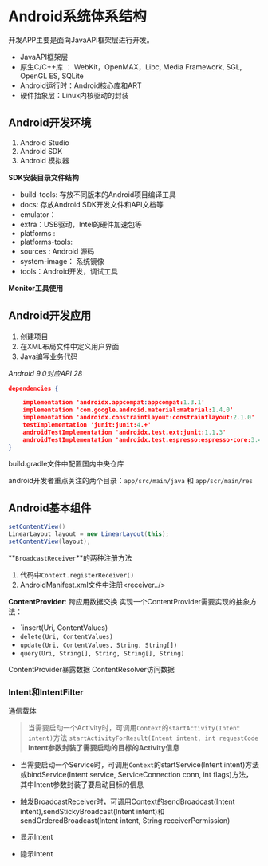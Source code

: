 # Android系统体系结构

开发APP主要是面向JavaAPI框架层进行开发。

* JavaAPI框架层
* 原生C/C++库 ： WebKit，OpenMAX，Libc, Media Framework, SGL, OpenGL ES, SQLite
* Android运行时：Android核心库和ART
* 硬件抽象层：Linux内核驱动的封装


## Android开发环境
1. Android Studio 
2. Android SDK
3. Android 模拟器


**SDK安装目录文件结构**
* build-tools: 存放不同版本的Android项目编译工具
* docs: 存放Android SDK开发文件和API文档等
* emulator：
* extra：USB驱动，Intel的硬件加速包等
* platforms : 
* platforms-tools:
* sources : Android 源码
* system-image： 系统镜像
* tools：Android开发，调试工具

**Monitor工具使用**

## Android开发应用
1. 创建项目
2. 在XML布局文件中定义用户界面
3. Java编写业务代码



*Android 9.0对应API 28*

```json
dependencies {

    implementation 'androidx.appcompat:appcompat:1.3.1'
    implementation 'com.google.android.material:material:1.4.0'
    implementation 'androidx.constraintlayout:constraintlayout:2.1.0'
    testImplementation 'junit:junit:4.+'
    androidTestImplementation 'androidx.test.ext:junit:1.1.3'
    androidTestImplementation 'androidx.test.espresso:espresso-core:3.4.0'
}

```

build.gradle文件中配置国内中央仓库


android开发者重点关注的两个目录：`app/src/main/java` 和 `app/scr/main/res`

## Android基本组件
```java
setContentView()
LinearLayout layout = new LinearLayout(this);
setContentView(layout);
```

**`BroadcastReceiver`**的两种注册方法
1. 代码中`Context.registerReceiver()`
2. AndroidManifest.xml文件中注册<receiver../>

**ContentProvider**: 跨应用数据交换
实现一个ContentProvider需要实现的抽象方法：
*  `insert(Uri, ContentValues)
* `delete(Uri, ContentValues)`
* `update(Uri, ContentValues, String, String[])`
* `query(Uri, String[], String, String[], String)`

ContentProvider暴露数据
ContentResolver访问数据

### Intent和IntentFilter
通信载体

> 当需要启动一个Activity时，可调用`Context`的`startActivity(Intent intent)`方法
`startActivityForResult(Intent intent, int requestCode`
**Intent参数封装了需要启动的目标的Activity信息**

* 当需要启动一个Service时，可调用`Context`的startService(Intent intent)方法或bindService(Intent service, ServiceConnection conn, int flags)方法，其中Intent参数封装了要启动目标的信息

* 触发BroadcastReceiver时，可调用Context的sendBroadcast(Intent intent),sendStickyBroadcast(Intent intent)和sendOrderedBroadcast(Intent intent, String receiverPermission)

* 显示Intent
* 隐示Intent


